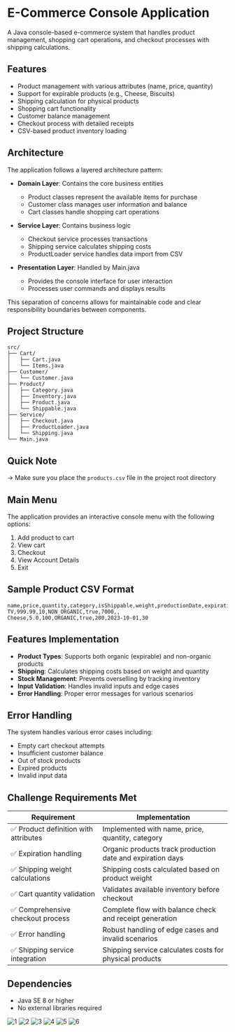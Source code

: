# E-Commerce Console Application

A Java console-based e-commerce system that handles product management, shopping cart operations, and checkout processes with shipping calculations.

## Features

- Product management with various attributes (name, price, quantity)
- Support for expirable products (e.g., Cheese, Biscuits)
- Shipping calculation for physical products
- Shopping cart functionality
- Customer balance management
- Checkout process with detailed receipts
- CSV-based product inventory loading

## Architecture

The application follows a layered architecture pattern:

- **Domain Layer**: Contains the core business entities
    - Product classes represent the available items for purchase
    - Customer class manages user information and balance
    - Cart classes handle shopping cart operations

- **Service Layer**: Contains business logic
    - Checkout service processes transactions
    - Shipping service calculates shipping costs
    - ProductLoader service handles data import from CSV

- **Presentation Layer**: Handled by Main.java
    - Provides the console interface for user interaction
    - Processes user commands and displays results

This separation of concerns allows for maintainable code and clear responsibility boundaries between components.

## Project Structure

```
src/
├── Cart/
│   ├── Cart.java
│   └── Items.java
├── Customer/
│   └── Customer.java
├── Product/
│   ├── Category.java
│   ├── Inventory.java
│   ├── Product.java
│   └── Shippable.java
├── Service/
│   ├── Checkout.java
│   ├── ProductLoader.java
│   └── Shipping.java
└── Main.java
```

## Quick Note


-> Make sure you place the `products.csv` file in the project root directory


## Main Menu

The application provides an interactive console menu with the following options:

1. Add product to cart
2. View cart
3. Checkout
4. View Account Details
5. Exit

## Sample Product CSV Format

```csv
name,price,quantity,category,isShippable,weight,productionDate,expirationDays
TV,999.99,10,NON_ORGANIC,true,7000,,
Cheese,5.0,100,ORGANIC,true,200,2023-10-01,30
```

## Features Implementation

- **Product Types**: Supports both organic (expirable) and non-organic products
- **Shipping**: Calculates shipping costs based on weight and quantity
- **Stock Management**: Prevents overselling by tracking inventory
- **Input Validation**: Handles invalid inputs and edge cases
- **Error Handling**: Proper error messages for various scenarios

## Error Handling

The system handles various error cases including:
- Empty cart checkout attempts
- Insufficient customer balance
- Out of stock products
- Expired products
- Invalid input data

## Challenge Requirements Met

| Requirement | Implementation |
|-------------|----------------|
| ✅ Product definition with attributes | Implemented with name, price, quantity, category |
| ✅ Expiration handling | Organic products track production date and expiration days |
| ✅ Shipping weight calculations | Shipping costs calculated based on product weight |
| ✅ Cart quantity validation | Validates available inventory before checkout |
| ✅ Comprehensive checkout process | Complete flow with balance check and receipt generation |
| ✅ Error handling | Robust handling of edge cases and invalid scenarios |
| ✅ Shipping service integration | Shipping service calculates costs for physical products |

## Dependencies

- Java SE 8 or higher
- No external libraries required


![1](https://github.com/user-attachments/assets/1b40b139-56fe-4f32-b87d-b102c27c7134)
![2](https://github.com/user-attachments/assets/6a6aefa1-0818-4ccb-a9d9-07aea683cf69)
![3](https://github.com/user-attachments/assets/1adf26be-0540-48d1-9da9-8921f7da29b0)
![4](https://github.com/user-attachments/assets/8f9360a8-e2a4-453d-93b9-fd174d8cccf3)
![5](https://github.com/user-attachments/assets/307425e7-f872-47ef-bc81-8c8620230dda)
![6](https://github.com/user-attachments/assets/4ad84c1d-6967-4c6f-ab13-a6789e5d96a0)
